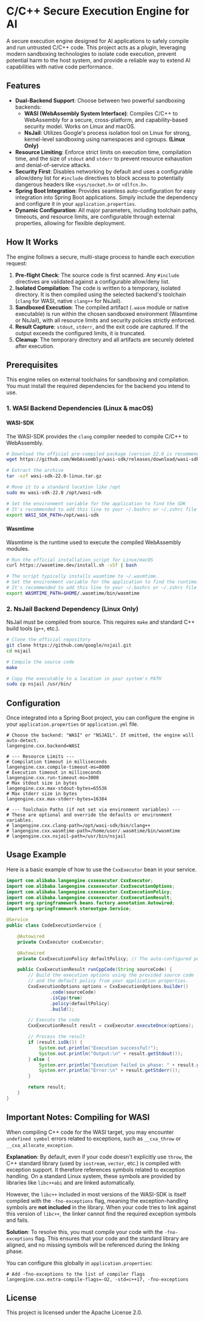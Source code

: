 # C/C++ Secure Execution Engine for AI

A secure execution engine designed for AI applications to safely compile and run untrusted C/C++ code. This project acts as a plugin, leveraging modern sandboxing technologies to isolate code execution, prevent potential harm to the host system, and provide a reliable way to extend AI capabilities with native code performance.

## Features

* **Dual-Backend Support**: Choose between two powerful sandboxing backends:
    * **WASI (WebAssembly System Interface)**: Compiles C/C++ to WebAssembly for a secure, cross-platform, and capability-based security model. Works on Linux and macOS.
    * **NsJail**: Utilizes Google's process isolation tool on Linux for strong, kernel-level sandboxing using namespaces and cgroups. **(Linux Only)**
* **Resource Limiting**: Enforce strict limits on execution time, compilation time, and the size of `stdout` and `stderr` to prevent resource exhaustion and denial-of-service attacks.
* **Security First**: Disables networking by default and uses a configurable allow/deny list for `#include` directives to block access to potentially dangerous headers like `<sys/socket.h>` or `<dlfcn.h>`.
* **Spring Boot Integration**: Provides seamless auto-configuration for easy integration into Spring Boot applications. Simply include the dependency and configure it in your `application.properties`.
* **Dynamic Configuration**: All major parameters, including toolchain paths, timeouts, and resource limits, are configurable through external properties, allowing for flexible deployment.

## How It Works

The engine follows a secure, multi-stage process to handle each execution request:

1.  **Pre-flight Check**: The source code is first scanned. Any `#include` directives are validated against a configurable allow/deny list.
2.  **Isolated Compilation**: The code is written to a temporary, isolated directory. It is then compiled using the selected backend's toolchain (`clang` for WASI, native `clang++` for NsJail).
3.  **Sandboxed Execution**: The compiled artifact (`.wasm` module or native executable) is run within the chosen sandboxed environment (Wasmtime or NsJail), with all resource limits and security policies strictly enforced.
4.  **Result Capture**: `stdout`, `stderr`, and the exit code are captured. If the output exceeds the configured limits, it is truncated.
5.  **Cleanup**: The temporary directory and all artifacts are securely deleted after execution.

## Prerequisites

This engine relies on external toolchains for sandboxing and compilation. You must install the required dependencies for the backend you intend to use.

### 1. WASI Backend Dependencies (Linux & macOS)

#### WASI-SDK

The WASI-SDK provides the `clang` compiler needed to compile C/C++ to WebAssembly.

```sh
# Download the official pre-compiled package (version 22.0 is recommended)
wget https://github.com/WebAssembly/wasi-sdk/releases/download/wasi-sdk-22/wasi-sdk-22.0-linux.tar.gz

# Extract the archive
tar -xzf wasi-sdk-22.0-linux.tar.gz

# Move it to a standard location like /opt
sudo mv wasi-sdk-22.0 /opt/wasi-sdk

# Set the environment variable for the application to find the SDK
# It's recommended to add this line to your ~/.bashrc or ~/.zshrc file
export WASI_SDK_PATH=/opt/wasi-sdk
```

#### Wasmtime

Wasmtime is the runtime used to execute the compiled WebAssembly modules.

```sh
# Run the official installation script for Linux/macOS
curl https://wasmtime.dev/install.sh -sSf | bash

# The script typically installs wasmtime to ~/.wasmtime.
# Set the environment variable for the application to find the runtime.
# It's recommended to add this line to your ~/.bashrc or ~/.zshrc file
export WASMTIME_PATH=$HOME/.wasmtime/bin/wasmtime
```

### 2. NsJail Backend Dependency (Linux Only)

NsJail must be compiled from source. This requires `make` and standard C++ build tools (`g++`, etc.).

```sh
# Clone the official repository
git clone https://github.com/google/nsjail.git
cd nsjail

# Compile the source code
make

# Copy the executable to a location in your system's PATH
sudo cp nsjail /usr/bin/
```

## Configuration

Once integrated into a Spring Boot project, you can configure the engine in your `application.properties` or `application.yml` file.

```properties
# Choose the backend: "WASI" or "NSJAIL". If omitted, the engine will auto-detect.
langengine.cxx.backend=WASI

# --- Resource Limits ---
# Compilation timeout in milliseconds
langengine.cxx.compile-timeout-ms=8000
# Execution timeout in milliseconds
langengine.cxx.run-timeout-ms=3000
# Max stdout size in bytes
langengine.cxx.max-stdout-bytes=65536
# Max stderr size in bytes
langengine.cxx.max-stderr-bytes=16384

# --- Toolchain Paths (if not set via environment variables) ---
# These are optional and override the defaults or environment variables.
# langengine.cxx.clang-path=/opt/wasi-sdk/bin/clang++
# langengine.cxx.wasmtime-path=/home/user/.wasmtime/bin/wasmtime
# langengine.cxx.nsjail-path=/usr/bin/nsjail
```

## Usage Example

Here is a basic example of how to use the `CxxExecutor` bean in your service.

```java
import com.alibaba.langengine.cxxexecutor.CxxExecutor;
import com.alibaba.langengine.cxxexecutor.CxxExecutionOptions;
import com.alibaba.langengine.cxxexecutor.CxxExecutionPolicy;
import com.alibaba.langengine.cxxexecutor.CxxExecutionResult;
import org.springframework.beans.factory.annotation.Autowired;
import org.springframework.stereotype.Service;

@Service
public class CodeExecutionService {

    @Autowired
    private CxxExecutor cxxExecutor;

    @Autowired
    private CxxExecutionPolicy defaultPolicy; // The auto-configured policy

    public CxxExecutionResult runCppCode(String sourceCode) {
        // Build the execution options using the provided source code
        // and the default policy from your application properties.
        CxxExecutionOptions options = CxxExecutionOptions.builder()
                .code(sourceCode)
                .isCpp(true)
                .policy(defaultPolicy)
                .build();

        // Execute the code
        CxxExecutionResult result = cxxExecutor.executeOnce(options);

        // Process the result
        if (result.isOk()) {
            System.out.println("Execution successful!");
            System.out.println("Output:\n" + result.getStdout());
        } else {
            System.err.println("Execution failed in phase: " + result.getPhase());
            System.err.println("Error:\n" + result.getStderr());
        }

        return result;
    }
}
```

## Important Notes: Compiling for WASI

When compiling C++ code for the WASI target, you may encounter `undefined symbol` errors related to exceptions, such as `__cxa_throw` or `__cxa_allocate_exception`.

**Explanation**:
By default, even if your code doesn't explicitly use `throw`, the C++ standard library (used by `iostream`, `vector`, etc.) is compiled with exception support. It therefore references symbols related to exception handling. On a standard Linux system, these symbols are provided by libraries like `libc++abi` and are linked automatically.

However, the `libc++` included in most versions of the WASI-SDK is itself compiled with the `-fno-exceptions` flag, meaning the exception-handling symbols are **not included** in the library. When your code tries to link against this version of `libc++`, the linker cannot find the required exception symbols and fails.

**Solution**:
To resolve this, you must compile your code with the `-fno-exceptions` flag. This ensures that your code and the standard library are aligned, and no missing symbols will be referenced during the linking phase.

You can configure this globally in `application.properties`:

```properties
# Add -fno-exceptions to the list of compiler flags
langengine.cxx.extra-compile-flags=-O2, -std=c++17, -fno-exceptions
```

## License

This project is licensed under the Apache License 2.0.